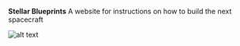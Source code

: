 **Stellar Blueprints**
A website for instructions on how to build the next spacecraft

![alt text](image-1.png)

